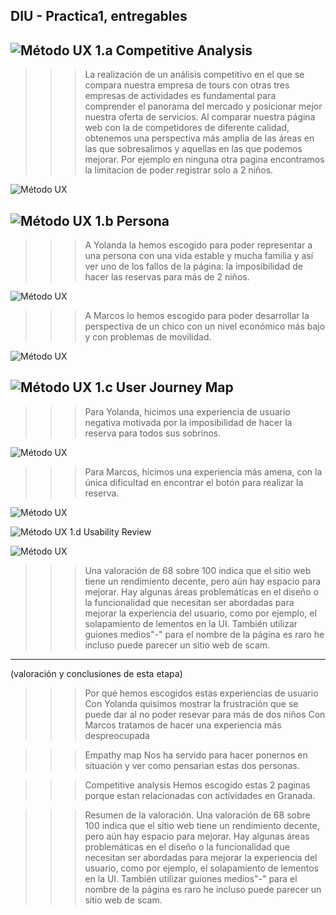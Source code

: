 ## DIU - Practica1, entregables

![Método UX](../img/Competitive.png) 1.a Competitive Analysis
-----

>>>La realización de un análisis competitivo en el que se compara nuestra empresa de tours con otras tres empresas de actividades es fundamental para comprender el panorama del mercado y posicionar mejor nuestra oferta de servicios. Al comparar nuestra página web con la de competidores de diferente calidad, obtenemos una perspectiva más amplia de las áreas en las que sobresalimos y aquellas en las que podemos mejorar. Por ejemplo en ninguna otra pagina encontramos la limitacion de poder registrar solo a 2 niños.

![Método UX](../img/Competitor_Analysis_[DIU23].png) 

![Método UX](../img/Persona.png) 1.b Persona
-----

>>>A Yolanda la hemos escogido para poder representar a una persona con una vida estable y mucha familia y así ver uno de los fallos de la página: la imposibilidad de hacer las reservas para más de 2 niños. 

![Método UX](../img/Yolanda_ficha.png) 

>>>A Marcos lo hemos escogido para poder desarrollar la perspectiva de un chico con un nivel económico más bajo y con problemas de movilidad.

![Método UX](../img/Marcos_ficha.png) 

![Método UX](../img/JourneyMap.png) 1.c User Journey Map
----

>>>Para Yolanda, hicimos una experiencia de usuario negativa motivada por la imposibilidad de hacer la reserva para todos sus sobrinos. 

![Método UX](../img/Yolanda_experiencia.png) 

>>>Para Marcos, hicimos una experiencia más amena, con la única dificultad en encontrar el botón para realizar la reserva. 

![Método UX](../img/Yolanda_experiencia.png) 

![Método UX](../img/usabilityReview.png) 1.d Usability Review

![Método UX](../img/Usability_review.jpeg)

>>>Una valoración de 68 sobre 100 indica que el sitio web tiene un rendimiento decente, pero aún hay espacio para mejorar. Hay algunas áreas problemáticas en el diseño o la funcionalidad que necesitan ser abordadas para mejorar la experiencia del usuario, como por ejemplo, el solapamiento de lementos en la UI. También utilizar guiones medios"-" para el nombre de la página es raro he incluso puede parecer un sitio web de scam.
----

(valoración y conclusiones de esta etapa)


>>> Por qué hemos escogidos estas experiencias de usuario
Con Yolanda quisimos mostrar la frustración que se puede dar al no poder resevar para más de dos niños
Con Marcos tratamos de hacer una experiencia más despreocupada

>>> Empathy map
Nos ha servido para hacer ponernos en situación y ver como pensarian estas dos personas.

>>> Competitive analysis
Hemos escogido estas 2 paginas porque estan relacionadas con actividades en Granada.

>>>Resumen de la valoración.
Una valoración de 68 sobre 100 indica que el sitio web tiene un rendimiento decente, pero aún hay espacio para mejorar. 
Hay algunas áreas problemáticas en el diseño o la funcionalidad que necesitan ser abordadas para mejorar la experiencia del usuario, como por ejemplo, el solapamiento de lementos en la UI.
También utilizar guiones medios"-" para el nombre de la página es raro he incluso puede parecer un sitio web de scam.
